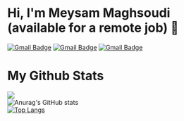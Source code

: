 # Hi, I'm Meysam Maghsoudi (available for a remote job) 👋


<!--
**meysam1366/meysam1366** is a ✨ _special_ ✨ repository because its `README.md` (this file) appears on your GitHub profile.

Here are some ideas to get you started:

- 🔭 I’m currently working on ...
- 🌱 I’m currently learning ...
- 👯 I’m looking to collaborate on ...
- 🤔 I’m looking for help with ...
- 💬 Ask me about ...
- 📫 How to reach me: ...
- 😄 Pronouns: ...
- ⚡ Fun fact: ...
-->
<a href="mailto:safir.1987@gmail.com"><img src="https://img.shields.io/badge/-safir.1987%40gmail.com-red?logo=Gmail&logoColor=white" alt="Gmail Badge" data-canonical-src="https://img.shields.io/badge/-safir.1987%40gmail.com-red?logo=Gmail&logoColor=white" style="max-width: 100%;"></a>
<a href="https://www.linkedin.com/in/meysam-maghsoudi-211883230/"><img src="https://img.shields.io/badge/-Meysam%20Maghsoudi-blue?logo=linkedin" alt="Gmail Badge" data-canonical-src="https://img.shields.io/badge/-Meysam%20Maghsoudi-blue?logo=linkedin" style="max-width: 100%;"></a>
<a href="https://t.me/meysammaghsoudi1987"><img src="https://img.shields.io/badge/-Telegram-blue?logo=telegram" alt="Gmail Badge" data-canonical-src="https://img.shields.io/badge/-Telegram-blue?logo=telegram" style="max-width: 100%;"></a>

# My Github Stats

![](https://komarev.com/ghpvc/?username=meysam1366&style=flat)
<br>
![Anurag's GitHub stats](https://github-readme-stats.vercel.app/api?username=meysam1366&count_private=true&show_icons=true)
<br>
[![Top Langs](https://github-readme-stats.vercel.app/api/top-langs/?username=meysam1366&layout=compact)](https://github.com/meysam1366/github-readme-stats)
